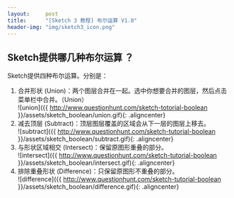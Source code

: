 ```yaml
---
layout:     post
title:      "[Sketch 3 教程] 布尔运算 V1.0"
header-img: "img/sketch3_icon.png"
---
```


## Sketch提供哪几种布尔运算 ？
Sketch提供四种布尔运算。分别是：

1. 合并形状 (Union)：两个图层合并在一起。选中你想要合并的图层，然后点击菜单栏中合并。（Union）<br/>
![union]({{ http://www.questionhunt.com/sketch-totorial-boolean }}/assets/sketch_boolean/union.gif){: .aligncenter}
2. 减去顶层 (Subtract)：顶层图层覆盖的区域会从下一层的图层上移去。<br/>
![subtract]({{ http://www.questionhunt.com/sketch-tutorial-boolean }}/assets/sketch_boolean/subtract.gif){: .aligncenter}
3. 与形状区域相交 (Intersect)：保留原图形重叠的部分。<br/>
![intersect]({{ http://www.questionhunt.com/sketch-tutorial-boolean }}/assets/sketch_boolean/intersect.gif){: .aligncenter}
4. 排除重叠形状 (Difference)：只保留原图形不重叠的部分。<br/>
![difference]({{ http://www.questionhunt.com/sketch-tutorial-boolean }}/assets/sketch_boolean/difference.gif){: .aligncenter}
